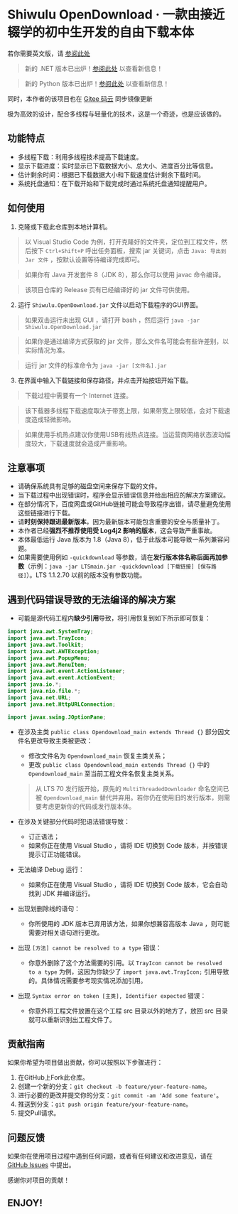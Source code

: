 # Shiwulu OpenDownload · 一款由接近辍学的初中生开发的自由下载本体

若你需要英文版，请 [参阅此处](/README-EN.md)

> 新的 .NET 版本已出炉！[参阅此处](/README-csharp.md) 以查看新信息！

> 新的 Python 版本已出炉！[参阅此处](/README-python.md) 以查看新信息！

同时，本作者的该项目也在 [Gitee 码云](https://gitee.com/Lavalive/Shiwulu-OpenDownload) 同步镜像更新

极为高效的设计，配合多线程与轻量化的技术，这是一个奇迹，也是应该做的。

## 功能特点

- 多线程下载：利用多线程技术提高下载速度。
- 显示下载进度：实时显示已下载数据大小、总大小、进度百分比等信息。
- 估计剩余时间：根据已下载数据大小和下载速度估计剩余下载时间。
- 系统托盘通知：在下载开始和下载完成时通过系统托盘通知提醒用户。

## 如何使用

1. 克隆或下载此仓库到本地计算机。

> 以 Visual Studio Code 为例，打开克隆好的文件夹，定位到工程文件，然后按下 ``Ctrl+Shift+P`` 呼出任务面板，搜索 jar 关键词，点击 ``Java: 导出到 Jar 文件`` ，按默认设置等待编译完成即可。

> 如果你有 Java 开发套件 8（JDK 8），那么你可以使用 javac 命令编译。

> 该项目仓库的 Release 页有已经编译好的 jar 文件可供使用。

2. 运行 `Shiwulu.OpenDownload.jar` 文件以启动下载程序的GUI界面。

> 如果双击运行未出现 GUI ，请打开 bash ，然后运行 ``java -jar Shiwulu.OpenDownload.jar``

> 如果你是通过编译方式获取的 jar 文件，那么文件名可能会有些许差别，以实际情况为准。

> 运行 jar 文件的标准命令为 ``java -jar [文件名].jar``

3. 在界面中输入下载链接和保存路径，并点击开始按钮开始下载。

> 下载过程中需要有一个 Internet 连接。

> 该下载器多线程下载速度取决于带宽上限，如果带宽上限较低，会对下载速度造成轻微影响。

> 如果使用手机热点建议你使用USB有线热点连接。当运营商网络状态波动幅度较大，下载速度就会造成严重影响。

## 注意事项

- 请确保系统具有足够的磁盘空间来保存下载的文件。
- 当下载过程中出现错误时，程序会显示错误信息并给出相应的解决方案建议。
- 在部分情况下，百度网盘或GitHub链接可能会导致程序出错，请尽量避免使用这些链接进行下载。
- 请**时刻保持跟进最新版本**，因为最新版本可能包含重要的安全与质量补丁。
- 本作者已经**强烈不推荐使用受 Log4j2 影响的版本**，这会导致严重事故。
- 本体最低运行 Java 版本为 1.8（Java 8），低于此版本可能导致一系列兼容问题。
- 如果需要使用例如 ``-quickdownload`` 等参数，请在**发行版本体名称后面再加参数**（示例：``java -jar LTSmain.jar -quickdownload [下载链接] [保存路径]``）。LTS 1.1.2.70 以前的版本没有参数功能。

## 遇到代码错误导致的无法编译的解决方案

- 可能是源代码工程内**缺少引用**导致，将引用恢复到如下所示即可恢复：

```java
import java.awt.SystemTray;
import java.awt.TrayIcon;
import java.awt.Toolkit;
import java.awt.AWTException;
import java.awt.PopupMenu;
import java.awt.MenuItem;
import java.awt.event.ActionListener;
import java.awt.event.ActionEvent;
import java.io.*;
import java.nio.file.*;
import java.net.URL;
import java.net.HttpURLConnection;

import javax.swing.JOptionPane;
```

- 在涉及主类 ``public class Opendownload_main extends Thread {}`` 部分因文件名更改导致主类被更改：

  - 修改文件名为 ``Opendownload_main`` 恢复主类关系；
  - 更改 ``public class Opendownload_main extends Thread {}`` 中的 ``Opendownload_main`` 至当前工程文件名恢复主类关系。

  > 从 LTS 70 发行版开始，原先的 ``MultiThreadedDownloader`` 命名空间已被 ``Opendownload_main`` 替代并弃用。若你仍在使用旧的发行版本，则需要考虑更新你的代码或发行版本体。
  >
- 在涉及关键部分代码时犯语法错误导致：

  - 订正语法；
  - 如果你正在使用 Visual Studio ，请将 IDE 切换到 Code 版本，并按错误提示订正功能错误。
- 无法编译 Debug 运行：

  - 如果你正在使用 Visual Studio ，请将 IDE 切换到 Code 版本，它会自动找到 JDK 并编译运行。
- 出现划删除线的语句：

  - 你所使用的 JDK 版本已弃用该方法，如果你想兼容高版本 Java ，则可能需要对相关语句进行更改。
- 出现 ``[方法] cannot be resolved to a type`` 错误：

  - 你意外删除了这个方法需要的引用。以 ``TrayIcon cannot be resolved to a type`` 为例，这因为你缺少了 ``import java.awt.TrayIcon;`` 引用导致的。具体情况需要参考现实情况添加引用。
- 出现 ``Syntax error on token [主类], Identifier expected`` 错误：

  - 你意外将工程文件放置在这个工程 src 目录以外的地方了，放回 src 目录就可以重新识别出工程文件了。

## 贡献指南

如果你希望为项目做出贡献，你可以按照以下步骤进行：

1. 在GitHub上Fork此仓库。
2. 创建一个新的分支：`git checkout -b feature/your-feature-name`。
3. 进行必要的更改并提交你的分支：`git commit -am 'Add some feature'`。
4. 推送到分支：`git push origin feature/your-feature-name`。
5. 提交Pull请求。

## 问题反馈

如果你在使用项目过程中遇到任何问题，或者有任何建议和改进意见，请在 [GitHub Issues](https://github.com/Lavaver/Shiwulu-OpenDownload/issues) 中提出。

感谢你对项目的贡献！

## ENJOY!
